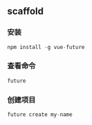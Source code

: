 
## scaffold


### 安装

```javascript
npm install -g vue-future
```

### 查看命令

```javascript
future
```

### 创建项目

```javascript
future create my-name
```

